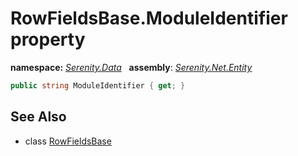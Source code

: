 # RowFieldsBase.ModuleIdentifier property
**namespace:** *[Serenity.Data](../../README.md#serenity.data-namespace)*   **assembly**: *[Serenity.Net.Entity](../../README.md)*

```csharp
public string ModuleIdentifier { get; }
```

## See Also

* class [RowFieldsBase](../RowFieldsBase.md)